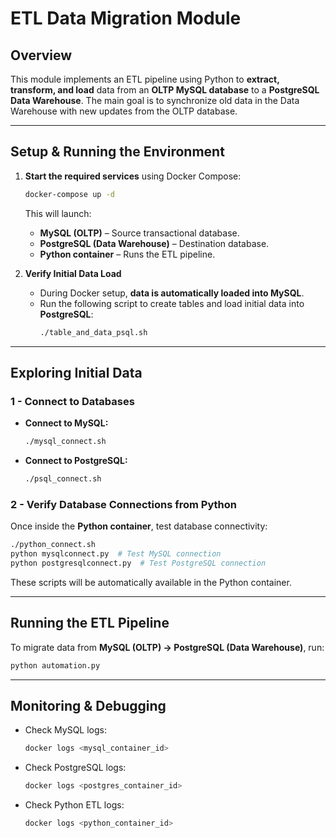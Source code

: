 # ETL Data Migration Module

## Overview
This module implements an ETL pipeline using Python to **extract, transform, and load** data from an **OLTP MySQL database** to a **PostgreSQL Data Warehouse**. The main goal is to synchronize old data in the Data Warehouse with new updates from the OLTP database.

---

## **Setup & Running the Environment**

1. **Start the required services** using Docker Compose:
   ```sh
   docker-compose up -d
   ```
   This will launch:
   - **MySQL (OLTP)** – Source transactional database.
   - **PostgreSQL (Data Warehouse)** – Destination database.
   - **Python container** – Runs the ETL pipeline.

2. **Verify Initial Data Load**
   - During Docker setup, **data is automatically loaded into MySQL**.
   - Run the following script to create tables and load initial data into **PostgreSQL**:
     ```sh
     ./table_and_data_psql.sh
     ```

---

## **Exploring Initial Data**

### **1 - Connect to Databases**
- **Connect to MySQL:**
  ```sh
  ./mysql_connect.sh
  ```
- **Connect to PostgreSQL:**
  ```sh
  ./psql_connect.sh
  ```

### **2 - Verify Database Connections from Python**
Once inside the **Python container**, test database connectivity:
```sh
./python_connect.sh
python mysqlconnect.py  # Test MySQL connection
python postgresqlconnect.py  # Test PostgreSQL connection
```
These scripts will be automatically available in the Python container.

---

## **Running the ETL Pipeline**

To migrate data from **MySQL (OLTP) → PostgreSQL (Data Warehouse)**, run:
```sh
python automation.py
```

---

## **Monitoring & Debugging**

- Check MySQL logs:
  ```sh
  docker logs <mysql_container_id>
  ```
- Check PostgreSQL logs:
  ```sh
  docker logs <postgres_container_id>
  ```
- Check Python ETL logs:
  ```sh
  docker logs <python_container_id>
  ```
